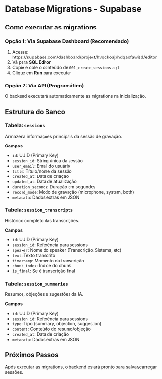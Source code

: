 # Database Migrations - Supabase

## Como executar as migrations

### Opção 1: Via Supabase Dashboard (Recomendado)

1. Acesse: https://supabase.com/dashboard/project/hvqckoajxhdqaxfawisd/editor
2. Vá para **SQL Editor**
3. Copie e cole o conteúdo de `001_create_sessions.sql`
4. Clique em **Run** para executar

### Opção 2: Via API (Programático)

O backend executará automaticamente as migrations na inicialização.

## Estrutura do Banco

### Tabela: `sessions`
Armazena informações principais da sessão de gravação.

**Campos:**
- `id`: UUID (Primary Key)
- `session_id`: String única da sessão
- `user_email`: Email do usuário
- `title`: Título/nome da sessão
- `created_at`: Data de criação
- `updated_at`: Data de atualização
- `duration_seconds`: Duração em segundos
- `record_mode`: Modo de gravação (microphone, system, both)
- `metadata`: Dados extras em JSON

### Tabela: `session_transcripts`
Histórico completo das transcrições.

**Campos:**
- `id`: UUID (Primary Key)
- `session_id`: Referência para sessions
- `speaker`: Nome do speaker (Transcrição, Sistema, etc)
- `text`: Texto transcrito
- `timestamp`: Momento da transcrição
- `chunk_index`: Índice do chunk
- `is_final`: Se é transcrição final

### Tabela: `session_summaries`
Resumos, objeções e sugestões da IA.

**Campos:**
- `id`: UUID (Primary Key)
- `session_id`: Referência para sessions
- `type`: Tipo (summary, objection, suggestion)
- `content`: Conteúdo do resumo/objeção
- `created_at`: Data de criação
- `metadata`: Dados extras em JSON

## Próximos Passos

Após executar as migrations, o backend estará pronto para salvar/carregar sessões.
